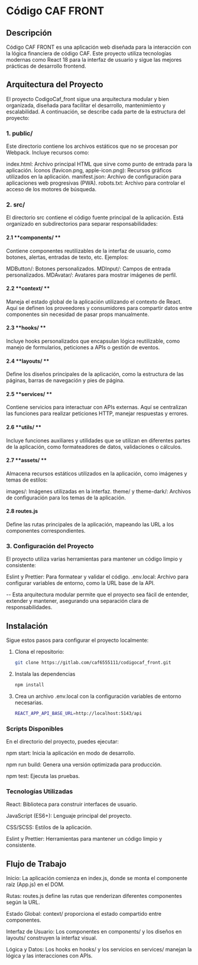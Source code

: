 # Código CAF FRONT

## Descripción

Código CAF FRONT es una aplicación web diseñada para la interacción con la lógica financiera de código CAF. Este proyecto utiliza tecnologías modernas como React 18 para la interfaz de usuario y sigue las mejores prácticas de desarrollo frontend.

## Arquitectura del Proyecto
El proyecto CodigoCaf_front sigue una arquitectura modular y bien organizada, diseñada para facilitar el desarrollo, mantenimiento y escalabilidad. A continuación, se describe cada parte de la estructura del proyecto:

### 1. **public/**
Este directorio contiene los archivos estáticos que no se procesan por Webpack. Incluye recursos como:

index.html: Archivo principal HTML que sirve como punto de entrada para la aplicación.
Íconos (favicon.png, apple-icon.png): Recursos gráficos utilizados en la aplicación.
manifest.json: Archivo de configuración para aplicaciones web progresivas (PWA).
robots.txt: Archivo para controlar el acceso de los motores de búsqueda.

### 2. **src/**
El directorio src contiene el código fuente principal de la aplicación. Está organizado en subdirectorios para separar responsabilidades:

#### 2.1 **components/ ** 
Contiene componentes reutilizables de la interfaz de usuario, como botones, alertas, entradas de texto, etc. Ejemplos:

MDButton/: Botones personalizados.
MDInput/: Campos de entrada personalizados.
MDAvatar/: Avatares para mostrar imágenes de perfil.
#### 2.2 **context/ **
Maneja el estado global de la aplicación utilizando el contexto de React. Aquí se definen los proveedores y consumidores para compartir datos entre componentes sin necesidad de pasar props manualmente.

#### 2.3 **hooks/ **
Incluye hooks personalizados que encapsulan lógica reutilizable, como manejo de formularios, peticiones a APIs o gestión de eventos.

#### 2.4 **layouts/ **
Define los diseños principales de la aplicación, como la estructura de las páginas, barras de navegación y pies de página.

#### 2.5 **services/ **
Contiene servicios para interactuar con APIs externas. Aquí se centralizan las funciones para realizar peticiones HTTP, manejar respuestas y errores.

#### 2.6 **utils/ **
Incluye funciones auxiliares y utilidades que se utilizan en diferentes partes de la aplicación, como formateadores de datos, validaciones o cálculos.

#### 2.7 **assets/ **
Almacena recursos estáticos utilizados en la aplicación, como imágenes y temas de estilos:

images/: Imágenes utilizadas en la interfaz.
theme/ y theme-dark/: Archivos de configuración para los temas de la aplicación.
#### 2.8 **routes.js**
Define las rutas principales de la aplicación, mapeando las URL a los componentes correspondientes.

### 3. **Configuración del Proyecto**
El proyecto utiliza varias herramientas para mantener un código limpio y consistente:

Eslint y Prettier: Para formatear y validar el código.
.env.local: Archivo para configurar variables de entorno, como la URL base de la API.

--
Esta arquitectura modular permite que el proyecto sea fácil de entender, extender y mantener, asegurando una separación clara de responsabilidades.

## Instalación

Sigue estos pasos para configurar el proyecto localmente:

1. Clona el repositorio:
   ```bash
   git clone https://gitlab.com/caf6555111/codigocaf_front.git

2. Instala las dependencias
    ```bash
    npm install

3. Crea un archivo .env.local con la configuración variables de entorno necesarias.
    ```bash
    REACT_APP_API_BASE_URL=http://localhost:5143/api

### Scripts Disponibles
En el directorio del proyecto, puedes ejecutar:

npm start: Inicia la aplicación en modo de desarrollo.

npm run build: Genera una versión optimizada para producción.

npm test: Ejecuta las pruebas.

### Tecnologías Utilizadas

React: Biblioteca para construir interfaces de usuario.

JavaScript (ES6+): Lenguaje principal del proyecto.

CSS/SCSS: Estilos de la aplicación.

Eslint y Prettier: Herramientas para mantener un código limpio y consistente.


##  Flujo de Trabajo
Inicio: La aplicación comienza en index.js, donde se monta el componente raíz (App.js) en el DOM.

Rutas: routes.js define las rutas que renderizan diferentes componentes según la URL.

Estado Global: context/ proporciona el estado compartido entre componentes.

Interfaz de Usuario: Los componentes en components/ y los diseños en layouts/ construyen la interfaz visual.

Lógica y Datos: Los hooks en hooks/ y los servicios en services/ manejan la lógica y las interacciones con APIs.

